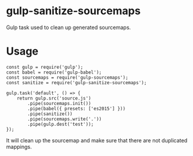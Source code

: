 # gulp-sanitize-sourcemaps

Gulp task used to clean up generated sourcemaps.

# Usage

```
const gulp = require('gulp');
const babel = require('gulp-babel');
const sourcemaps = require('gulp-sourcemaps');
const sanitize = require('gulp-sanitize-sourcemaps');

gulp.task('default', () => {
    return gulp.src('source.js')
        .pipe(sourcemaps.init())
        .pipe(babel({ presets: ['es2015'] }))
        .pipe(sanitize())
        .pipe(sourcemaps.write('.'))
        .pipe(gulp.dest('test'));
});
```


It will clean up the sourcemap and make sure that there are not duplicated mappings.